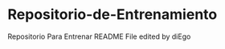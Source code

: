 Repositorio-de-Entrenamiento
============================

Repositorio Para Entrenar
README File edited by diEgo
